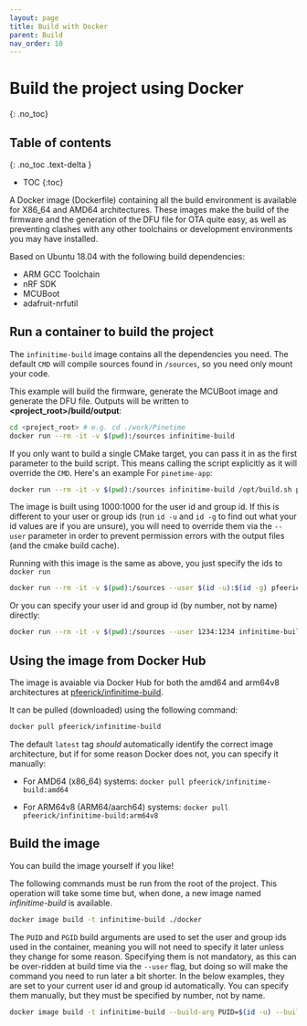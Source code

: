 ```yaml
---
layout: page
title: Build with Docker
parent: Build
nav_order: 10
---
```

# Build the project using Docker
{: .no_toc}

## Table of contents
{: .no_toc .text-delta }

- TOC
{:toc}

A Docker image (Dockerfile) containing all the build environment is available for X86_64 and AMD64 architectures. These images make the build of the firmware and the generation of the DFU file for OTA quite easy, as well as preventing clashes with any other toolchains or development environments you may have installed.

Based on Ubuntu 18.04 with the following build dependencies:

* ARM GCC Toolchain
* nRF SDK
* MCUBoot
* adafruit-nrfutil

## Run a container to build the project

The `infinitime-build` image contains all the dependencies you need. The default `CMD` will compile sources found in `/sources`, so you need only mount your code.

This example  will build the firmware, generate the MCUBoot image and generate the DFU file. Outputs will be written to **<project_root>/build/output**:

```bash
cd <project_root> # e.g. cd ./work/Pinetime
docker run --rm -it -v $(pwd):/sources infinitime-build
```

If you only want to build a single CMake target, you can pass it in as the first parameter to the build script. This means calling the script explicitly as it will override the `CMD`. Here's an example For `pinetime-app`:

```bash
docker run --rm -it -v $(pwd):/sources infinitime-build /opt/build.sh pinetime-app
```

The image is built using 1000:1000 for the user id and group id. If this is different to your user or group ids (run `id -u` and `id -g` to find out what your id values are if you are unsure), you will need to override them via the `--user` parameter in order to prevent permission errors with the output files (and the cmake build cache).

Running with this image is the same as above, you just specify the ids to `docker run`

```bash
docker run --rm -it -v $(pwd):/sources --user $(id -u):$(id -g) pfeerick/infinitime-build
```

Or you can specify your user id and group id (by number, not by name) directly:

```bash
docker run --rm -it -v $(pwd):/sources --user 1234:1234 infinitime-build
```

## Using the image from Docker Hub

The image is avaiable via Docker Hub for both the amd64 and arm64v8 architectures at [pfeerick/infinitime-build](https://hub.docker.com/repository/docker/pfeerick/infinitime-build).

It can be pulled (downloaded) using the following command:

```bash
docker pull pfeerick/infinitime-build
```

The default `latest` tag *should* automatically identify the correct image architecture, but if for some reason Docker does not, you can specify it manually:

* For AMD64 (x86_64) systems: `docker pull pfeerick/infinitime-build:amd64`

* For ARM64v8 (ARM64/aarch64) systems: `docker pull pfeerick/infinitime-build:arm64v8`

## Build the image

You can build the image yourself if you like!

The following commands must be run from the root of the project. This operation will take some time but, when done, a new image named *infinitime-build* is available.

```bash
docker image build -t infinitime-build ./docker
```

The `PUID` and `PGID` build arguments are used to set the user and group ids used in the container, meaning you will not need to specify it later unless they change for some reason. Specifying them is not mandatory, as this can be over-ridden at build time via the `--user` flag, but doing so will make the command you need to run later a bit shorter. In the below examples, they are set to your current user id and group id automatically. You can specify them manually, but they must be specified by number, not by name.

```bash
docker image build -t infinitime-build --build-arg PUID=$(id -u) --build-arg PGID=$(id -g) ./docker
```
